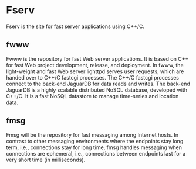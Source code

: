 # Fserv

 Fserv is the site for fast server applications using C++/C.


## fwww

 Fwww is the repository for fast Web server applications.
 It is based on C++ for fast Web project development, release, and deployment.
 In fwww, the light-weight and fast Web server lighttpd serves user requests,
 which are handed over to C++/C fastcgi processes. The C++/C fastcgi processes
 connect to the back-end JaguarDB for data reads and writes.
 The back-end JaguarDB is a highly scalable distributed NoSQL database, developed
 with C++/C. It is a fast NoSQL datastore to manage time-series and location data.

## fmsg

  Fmsg will be the repository for fast messaging among Internet hosts.
  In contrast to other messaging environments where the endpoints stay
  long term, i.e., connections stay for long time, fmsg handles messaging when connections
  are ephemeral, i.e., connections between endpoints last for a very short time (in milliseconds).


